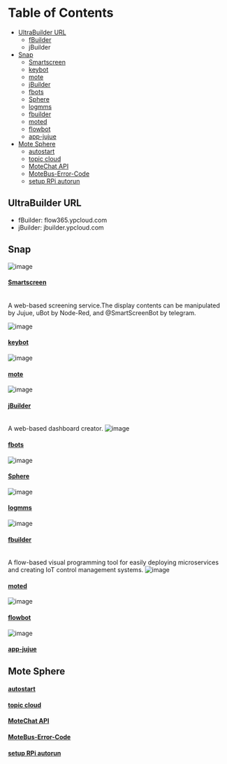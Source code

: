# Table of Contents
* [UltraBuilder URL](#ultraBuilder-url)
  - [fBuilder](#11)
  - jBuilder
* [Snap](#2)
  - [Smartscreen](#21)
  - [keybot](#22)
  - [mote](#23)
  - [jBuilder](#24)
  - [fbots](#25)
  - [Sphere](#26)
  - [logmms](#27)
  - [fbuilder](#28)
  - [moted](#29)
  - [flowbot](#210)
  - [app-jujue](#211)
* [Mote Sphere](#3)
  - [autostart](#autostart)
  - [topic cloud](#topic-cloud)
  - [MoteChat API](#Motechat-api)
  - [MoteBus-Error-Code](#motebus-error-code)
  - [setup RPi autorun](#setup-rpi-autorun)


## UltraBuilder URL
* fBuilder: flow365.ypcloud.com
* jBuilder: jbuilder.ypcloud.com


## <h2 id="2">Snap</h2>
![image](https://github.com/monica3386111/image/blob/main/smartscreen.png)<h4 id="21">[Smartscreen](https://snapcraft.io/smartscreen)</h4>
<br>A web-based screening service.The display contents can be manipulated by Jujue, uBot by Node-Red, and @SmartScreenBot by telegram.

![image](https://github.com/monica3386111/image/blob/main/keybot.png)<h4 id="22">[keybot](https://snapcraft.io/keybot)</h4>
![image](https://github.com/monica3386111/image/blob/main/mote.png)<h4 id="23">[mote](https://snapcraft.io/mote)</h4>
![image](https://github.com/monica3386111/image/blob/main/jbuilder.png)<h4 id="24">[jBuilder](https://snapcraft.io/jbuilder)</h4>
<br>A web-based dashboard creator.
![image](https://github.com/monica3386111/image/blob/main/fbots.jpeg)<h4 id="25">[fbots](https://snapcraft.io/fbots)</h4>
![image](https://github.com/monica3386111/image/blob/main/sphere.png)<h4 id="26">[Sphere](https://snapcraft.io/sphere)</h4>
![image](https://github.com/monica3386111/image/blob/main/logmms.png)<h4 id="27">[logmms](https://snapcraft.io/logmms)</h4>
![image](https://res.cloudinary.com/canonical/image/fetch/f_auto,q_auto,fl_sanitize,w_60,h_60/https://dashboard.snapcraft.io/site_media/appmedia/2020/05/FB.png)<h4 id="28">[fbuilder](https://snapcraft.io/fbuilder)</h4>
<br>A flow-based visual programming tool for easily deploying microservices and creating IoT control management systems.
![image](https://res.cloudinary.com/canonical/image/fetch/f_auto,q_auto,fl_sanitize,w_60,h_60/https://dashboard.snapcraft.io/site_media/appmedia/2020/08/7A7FE9FD-366E-43A5-8006-69EDFFF2548E.jpeg.png)<h4 id="29">[moted](https://snapcraft.io/moted)</h4>
![image](https://res.cloudinary.com/canonical/image/fetch/f_auto,q_auto,fl_sanitize,w_60,h_60/https://dashboard.snapcraft.io/site_media/appmedia/2020/03/fbuilder.jpeg_IMnAKHn.png)<h4 id="210">[flowbot](https://snapcraft.io/flowbot)</h4>
![image](https://res.cloudinary.com/canonical/image/fetch/f_auto,q_auto,fl_sanitize,w_60,h_60/https://dashboard.snapcraft.io/site_media/appmedia/2019/10/jujue_320x320.png)<h4 id="211">[app-jujue](https://snapcraft.io/app-jujue)</h4>


## <h2 id="3">Mote Sphere</h2>
#### [autostart](https://gitwork.ypcloud.com/clouder-20/c20-weichen/blob/master/autostart.md)
#### [topic cloud](https://gitwork.ypcloud.com/clouder-19/c19-dawn/blob/master/topic%20cloud.md)
#### [MoteChat API](https://gitwork.ypcloud.com/clouder-17/c17-wei/blob/master/md%20file/MoteChat%20API/MoteChat%20API.md)
#### [MoteBus-Error-Code](https://gitwork.ypcloud.com/clouder-17/c17-wei/blob/master/md%20file/MoteBus-Error-Code.md)
#### [setup RPi autorun](https://gitwork.ypcloud.com/clouder-17/c17-wei/blob/master/md%20file/setup%20RPi%20autorun.md)
